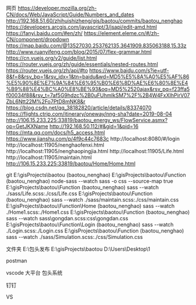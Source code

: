 网页
https://developer.mozilla.org/zh-CN/docs/Web/JavaScript/Guide/Numbers_and_dates
http://192.168.51.60/zhihuishizheng/gis/baotou/commits/baotou_nenghao
https://developers.arcgis.com/javascript/3/jsapi/edit-amd.html
https://fanyi.baidu.com/#en/zh/
https://element.eleme.cn/#/zh-CN/component/dropdown
https://map.baidu.com/@13527030.253762135,3641909.835063188,15.33z
http://www.ruanyifeng.com/blog/2015/07/flex-grammar.html
https://cn.vuejs.org/v2/guide/list.html
https://router.vuejs.org/zh/guide/essentials/nested-routes.html
https://router.vuejs.org/zh/api/#to
https://www.baidu.com/s?ie=utf-8&f=8&rsv_bp=1&rsv_idx=1&tn=baidu&wd=MD5%E5%8A%A0%E5%AF%86%E5%90%8E%E7%9A%84%E6%95%B0%E6%8D%AE%E6%80%8E%E4%B9%88%E4%BC%A0%E8%BE%93&oq=MD5%2520ajax&rsv_pq=f23ffa5f00034f88&rsv_t=7af5G9hdzc%2B0uFUhmIkSM7%2F%2B4W4FxXIhPirV07ZbL6Ntt22M%2Fo7PtD8mNK8&r
https://blog.csdn.net/qq_38182820/article/details/83374070
https://flights.ctrip.com/itinerary/oneway/nng-sha?date=2019-08-04
http://106.15.233.225:33819/baotou_energy_ws/FlowService.asmx?op=GetJKXName
http://192.168.50.112/#&gid=1&pid=16
https://mta.qq.com/docs/h5_access.html
https://www.jianshu.com/p/4f9c44c7683c
http://localhost:8080/#/login
http://localhost:11905/nenghaofenxi.html
http://localhost:11905/nenghaopingjia.html
http://localhost:11905/Life.html
http://localhost:11905/maintain.html
http://106.15.233.225:33819/baotou/Home/Home.html


git
E:\gisProjects\baotou (baotou_nenghao)
E:\gisProjects\baotou\Function (baotou_nenghao)
node-sass --watch sass -o css --source-map true
E:\gisProjects\baotou\Function (baotou_nenghao)
sass --watch ./sass/Life.scss:./css/Life.css
E:\gisProjects\baotou\Function (baotou_nenghao)
sass --watch ./sass/maintain.scss:./css/maintain.css
E:\gisProjects\baotou\Function\Home (baotou_nenghao)
sass --watch ./Home1.scss:./Home1.css
E:\gisProjects\baotou\Function (baotou_nenghao)
sass --watch sass\gongdan.scss:css\gongdan.css
E:\gisProjects\baotou\Function\Login (baotou_nenghao)
sass --watch ./Login.scss:./Login.css
E:\gisProjects\baotou\Function (baotou_nenghao)
sass --watch ./sass/Simulation.scss:./css/Simulation.css

文件夹
E:\包头发布
E:\gisProjects\baotou
D:\Users\Desktop\1


postman

vscode
大平台
包头系统

钉钉 

VS